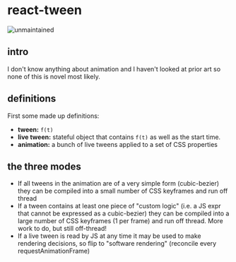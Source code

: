 # react-tween

![unmaintained](http://img.shields.io/badge/status-unmaintained-red.png)

## intro

I don't know anything about animation and I haven't looked at prior art so none of this is novel most likely.

## definitions

First some made up definitions:

  * **tween:** `f(t)`
  * **live tween:** stateful object that contains `f(t)` as well as the start time.
  * **animation:** a bunch of live tweens applied to a set of CSS properties

## the three modes

  * If all tweens in the animation are of a very simple form (cubic-bezier) they can be compiled into a small number of CSS keyframes and run off thread
  * If a tween contains at least one piece of "custom logic" (i.e. a JS expr that cannot be expressed as a cubic-bezier) they can be compiled into a large number of CSS keyframes (1 per frame) and run off thread. More work to do, but still off-thread!
  * If a live tween is read by JS at any time it may be used to make rendering decisions, so flip to "software rendering" (reconcile every requestAnimationFrame)
